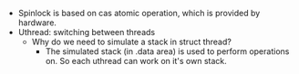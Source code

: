 + Spinlock is based on cas atomic operation, which is provided by hardware.
+ Uthread: switching between threads
    + Why do we need to simulate a stack in struct thread?
        + The simulated stack (in .data area) is used to perform operations on. So each uthread can work on it's own stack.